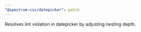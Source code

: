 ```yaml
---
"@spectrum-css/datepicker": patch
---
```


Resolves lint violation in datepicker by adjusting nesting depth.
